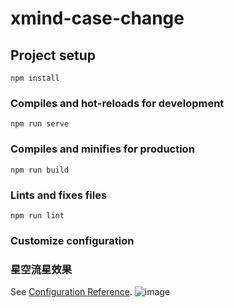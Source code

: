 # xmind-case-change

## Project setup
```
npm install
```

### Compiles and hot-reloads for development
```
npm run serve
```

### Compiles and minifies for production
```
npm run build
```

### Lints and fixes files
```
npm run lint
```

### Customize configuration

### 星空流星效果
See [Configuration Reference](https://cli.vuejs.org/config/).
![image](https://user-images.githubusercontent.com/73216853/228197482-796e56c0-4de3-4865-b543-1f71c1998d57.png)
